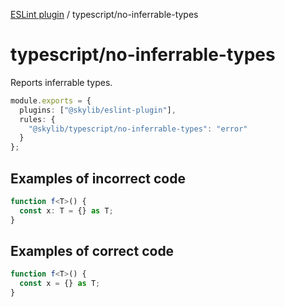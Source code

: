[ESLint plugin](index.md) / typescript/no-inferrable-types

# typescript/no-inferrable-types

Reports inferrable types.

```ts
module.exports = {
  plugins: ["@skylib/eslint-plugin"],
  rules: {
    "@skylib/typescript/no-inferrable-types": "error"
  }
};
```

## Examples of incorrect code

```ts
function f<T>() {
  const x: T = {} as T;
}
```

## Examples of correct code

```ts
function f<T>() {
  const x = {} as T;
}
```